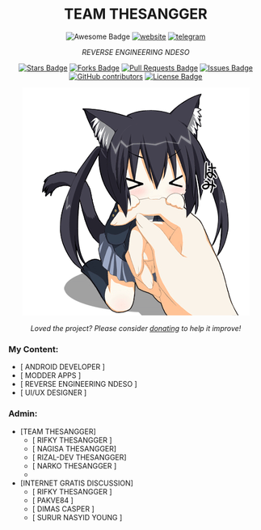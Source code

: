 <h1 align="center">TEAM THESANGGER
</h1>
<div align="center">
<img src="https://cdn.rawgit.com/sindresorhus/awesome/d7305f38d29fed78fa85652e3a63e154dd8e8829/media/badge.svg" alt="Awesome Badge"/>
<a href="www.bukanmastah.eu.org"><img src="https://img.shields.io/static/v1?label=&labelColor=505050&message=team_thesangger&color=%230076D6&style=flat&logo=google-chrome&logoColor=%230076D6" alt="website"/></a>
<!-- <img src="http://hits.dwyl.com/abhisheknaiidu/awesome-github-profile-readme.svg" alt="Hits Badge"/> -->
<a href='https://t.me/bukan_mastah' target="_blank"><img alt='telegram' src='https://img.shields.io/badge/@bukan_mastah-100000?style=social&logo=telegram&logoColor=080649&labelColor=black&color=black'/></a>
<br>

<i>REVERSE ENGINEERING NDESO</i>

<a href="https://github.com/teamthesangger/team-thesangger"><img src="https://img.shields.io/github/stars/abhisheknaiidu/awesome-github-profile-readme" alt="Stars Badge"/></a>
<a href="https://github.com/abhisheknaiidu/awesome-github-profile-readme/network/members"><img src="https://img.shields.io/github/forks/abhisheknaiidu/awesome-github-profile-readme" alt="Forks Badge"/></a>
<a href="https://github.com/abhisheknaiidu/awesome-github-profile-readme/pulls"><img src="https://img.shields.io/github/issues-pr/abhisheknaiidu/awesome-github-profile-readme" alt="Pull Requests Badge"/></a>
<a href="https://github.com/abhisheknaiidu/awesome-github-profile-readme/issues"><img src="https://img.shields.io/github/issues/abhisheknaiidu/awesome-github-profile-readme" alt="Issues Badge"/></a>
<a href="https://github.com/abhisheknaiidu/awesome-github-profile-readme/graphs/contributors"><img alt="GitHub contributors" src="https://img.shields.io/github/contributors/abhisheknaiidu/awesome-github-profile-readme?color=2b9348"></a>
<a href="https://github.com/abhisheknaiidu/awesome-github-profile-readme/blob/master/LICENSE"><img src="https://img.shields.io/github/license/abhisheknaiidu/awesome-github-profile-readme?color=2b9348" alt="License Badge"/></a>

<img alt="Awesome GitHub Profile Readme" src="assets/sangger.gif"> </img>

<i>Loved the project? Please consider [donating](https://paypal.me/RifkyTheSangger) to help it improve!</i>

</div>

### My Content:
  - [ ANDROID DEVELOPER ]
  - [ MODDER APPS ]
  - [ REVERSE ENGINEERING NDESO ]
  - [ UI/UX DESIGNER ]


### Admin:
  - [TEAM THESANGGER]
      - [ RIFKY THESANGGER ]
      - [ NAGISA THESANGGER]
      - [ RIZAL-DEV THESANGGER]
      - [ NARKO THESANGGER ]
      - 
  - [INTERNET GRATIS DISCUSSION]
      - [ RIFKY THESANGGER ]
      - [ PAKVE84 ]
      - [ DIMAS CASPER ]
      - [ SURUR NASYID YOUNG ]
